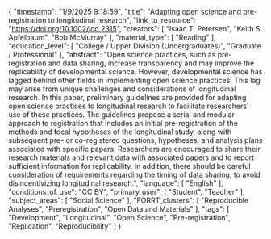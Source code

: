 {
    "timestamp": "1/9/2025 9:18:59",
    "title": "Adapting open science and pre-registration to longitudinal research",
    "link_to_resource": "https://doi.org/10.1002/icd.2315",
    "creators": [
        "Isaac T. Petersen",
        "Keith S. Apfelbaum",
        "Bob McMurray"
    ],
    "material_type": [
        "Reading"
    ],
    "education_level": [
        "College / Upper Division (Undergraduates)",
        "Graduate / Professional"
    ],
    "abstract": "Open science practices, such as pre-registration and data sharing, increase transparency and may improve the replicability of developmental science. However, developmental science has lagged behind other fields in implementing open science practices. This lag may arise from unique challenges and considerations of longitudinal research. In this paper, preliminary guidelines are provided for adapting open science practices to longitudinal research to facilitate researchers' use of these practices. The guidelines propose a serial and modular approach to registration that includes an initial pre-registration of the methods and focal hypotheses of the longitudinal study, along with subsequent pre- or co-registered questions, hypotheses, and analysis plans associated with specific papers. Researchers are encouraged to share their research materials and relevant data with associated papers and to report sufficient information for replicability. In addition, there should be careful consideration of requirements regarding the timing of data sharing, to avoid disincentivizing longitudinal research.",
    "language": [
        "English"
    ],
    "conditions_of_use": "CC BY",
    "primary_user": [
        "Student",
        "Teacher"
    ],
    "subject_areas": [
        "Social Science"
    ],
    "FORRT_clusters": [
        "Reproducible Analyses",
        "Preregistration",
        "Open Data and Materials"
    ],
    "tags": [
        "Development",
        "Longitudinal",
        "Open Science",
        "Pre-registration",
        "Replication",
        "Reproducibility"
    ]
}